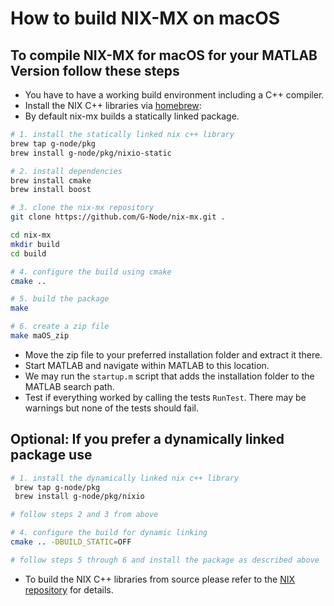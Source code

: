 # How to build NIX-MX on macOS


## To compile NIX-MX for macOS for your MATLAB Version follow these steps

- You have to have a working build environment including a C++ compiler.
- Install the NIX C++ libraries via [homebrew](https://brew.sh):
- By default nix-mx builds a statically linked package.

```bash
# 1. install the statically linked nix c++ library
brew tap g-node/pkg
brew install g-node/pkg/nixio-static

# 2. install dependencies
brew install cmake
brew install boost

# 3. clone the nix-mx repository
git clone https://github.com/G-Node/nix-mx.git .

cd nix-mx
mkdir build
cd build

# 4. configure the build using cmake
cmake ..

# 5. build the package
make

# 6. create a zip file
make maOS_zip
```

- Move the zip file to your preferred installation folder and extract it there.
- Start MATLAB and navigate within MATLAB to this location.
- We may run the `startup.m` script that adds the installation folder to the MATLAB search path.
- Test if everything worked by calling the tests `RunTest`. There may be warnings but none of the tests should fail.

## Optional: If you prefer a dynamically linked package use

```bash
# 1. install the dynamically linked nix c++ library
 brew tap g-node/pkg
 brew install g-node/pkg/nixio

# follow steps 2 and 3 from above

# 4. configure the build for dynamic linking
cmake .. -DBUILD_STATIC=OFF

# follow steps 5 through 6 and install the package as described above
```

- To build the NIX C++ libraries from source please refer to the [NIX repository](https://github.com/G-Node/nix) for details.
